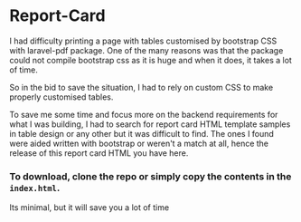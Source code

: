 # Report-Card

I had difficulty printing a page with tables customised by bootstrap CSS with laravel-pdf package.
One of the many reasons was that the package could not compile bootstrap css as it is huge and when it does, it takes a lot of time.

So in the bid to save the situation, I had to rely on custom CSS to make properly customised tables.

To save me some time and focus more on the backend requirements for what I was building,  I had to search for report card HTML template samples in table design or any other but it was difficult to find. The ones I found were aided written with bootstrap or weren't a match at all, hence the release of this report card HTML you have here.

### To download, clone the repo or simply copy the contents in the `index.html`.

Its minimal, but it will save you a lot of time 

 

